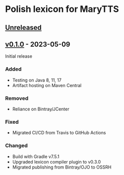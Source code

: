 Polish lexicon for MaryTTS
==========================

[Unreleased]
------------

[v0.1.0] - 2023-05-09
---------------------

Initial release

### Added

- Testing on Java 8, 11, 17
- Artifact hosting on Maven Central

### Removed

- Reliance on Bintray/JCenter

### Fixed

- Migrated CI/CD from Travis to GitHub Actions

### Changed

- Build with Gradle v7.5.1
- Upgraded lexicon compiler plugin to v0.3.0
- Migrated publishing from Bintray/OJO to OSSRH

[Unreleased]: https://github.com/marytts/marytts-lexicon-pl/tree/master
[v0.1.0]: https://github.com/marytts/marytts-lexicon-pl/releases/tag/v0.1.0
